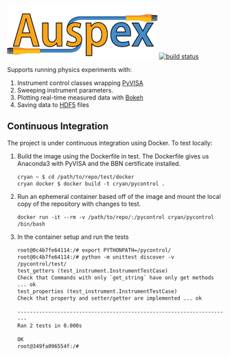 ![auspex](doc/images/Auspex-Small.png)
[![build status](https://qiplab.bbn.com/ci/projects/1/status.png?ref=master)](https://qiplab.bbn.com/ci/projects/1?ref=master)

Supports running physics experiments with:

1. Instrument control classes wrapping [PyVISA](https://github.com/hgrecco/pyvisa)
2. Sweeping instrument parameters.
3. Plotting real-time measured data with [Bokeh](http://bokeh.pydata.org/)
4. Saving data to [HDF5](https://www.hdfgroup.org/HDF5/) files


## Continuous Integration ##

The project is under continuous integration using Docker.  To test locally:

1. Build the image using the Dockerfile in test. The Dockerfile gives us Anaconda3 with PyVISA and the BBN certificate installed.

    ```shell
    cryan ~ $ cd /path/to/repo/test/docker
    cryan docker $ docker build -t cryan/pycontrol .
    ```

1. Run an ephemeral container based off of the image and mount the local copy of the repository with changes to test.

    ```shell
    docker run -it --rm -v /path/to/repo/:/pycontrol cryan/pycontrol /bin/bash
    ```

1. In the container setup and run the tests

    ```shell
    root@0c4b7fe64114:/# export PYTHONPATH=/pycontrol/
    root@0c4b7fe64114:/# python -m unittest discover -v /pycontrol/test/
    test_getters (test_instrument.InstrumentTestCase)
    Check that Commands with only `get_string` have only get methods ... ok
    test_properties (test_instrument.InstrumentTestCase)
    Check that property and setter/getter are implemented ... ok

    ----------------------------------------------------------------------
    Ran 2 tests in 0.000s

    OK
    root@349fa096554f:/#
    ```
